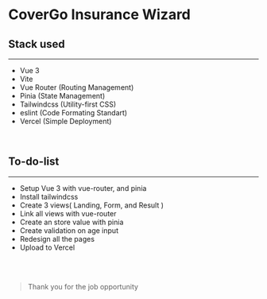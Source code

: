 # CoverGo Insurance Wizard

## Stack used
---
- Vue 3
- Vite
- Vue Router (Routing Management)
- Pinia (State Management)
- Tailwindcss (Utility-first CSS)
- eslint (Code Formating Standart)
- Vercel (Simple Deployment)

<br/>

## To-do-list
---
- Setup Vue 3 with vue-router, and pinia
- Install tailwindcss
- Create 3 views( Landing, Form, and Result )
- Link all views with vue-router
- Create an store value with pinia
- Create validation on age input
- Redesign all the pages
- Upload to Vercel

<br/>
<br/>

> Thank you for the job opportunity

